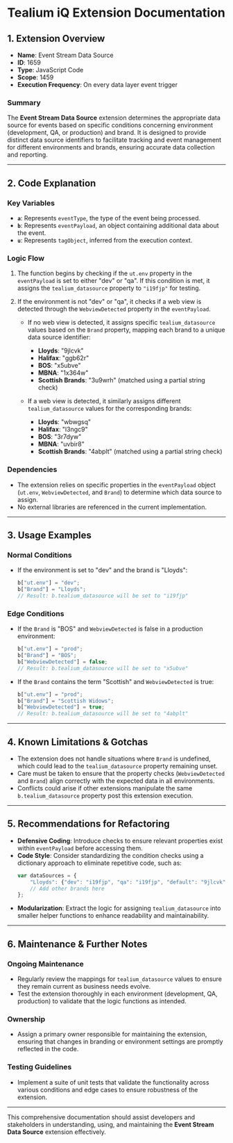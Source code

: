 # Tealium iQ Extension Documentation

## 1. Extension Overview

- **Name**: Event Stream Data Source
- **ID**: 1659
- **Type**: JavaScript Code
- **Scope**: 1459
- **Execution Frequency**: On every data layer event trigger

### Summary
The **Event Stream Data Source** extension determines the appropriate data source for events based on specific conditions concerning environment (development, QA, or production) and brand. It is designed to provide distinct data source identifiers to facilitate tracking and event management for different environments and brands, ensuring accurate data collection and reporting.

---

## 2. Code Explanation

### Key Variables
- **`a`**: Represents `eventType`, the type of the event being processed.
- **`b`**: Represents `eventPayload`, an object containing additional data about the event.
- **`u`**: Represents `tagObject`, inferred from the execution context.

### Logic Flow
1. The function begins by checking if the `ut.env` property in the `eventPayload` is set to either "dev" or "qa". If this condition is met, it assigns the `tealium_datasource` property to `"i19fjp"` for testing.
   
2. If the environment is not "dev" or "qa", it checks if a web view is detected through the `WebviewDetected` property in the `eventPayload`.

   - If no web view is detected, it assigns specific `tealium_datasource` values based on the `Brand` property, mapping each brand to a unique data source identifier:
     - **Lloyds**: "9jlcvk"
     - **Halifax**: "ggb62r"
     - **BOS**: "x5ubve"
     - **MBNA**: "1x364w"
     - **Scottish Brands**: "3u9wrh" (matched using a partial string check)

   - If a web view is detected, it similarly assigns different `tealium_datasource` values for the corresponding brands:
     - **Lloyds**: "wbwgsq"
     - **Halifax**: "l3ngc9"
     - **BOS**: "3r7dyw"
     - **MBNA**: "uvbir8"
     - **Scottish Brands**: "4abplt" (matched using a partial string check)

### Dependencies
- The extension relies on specific properties in the `eventPayload` object (`ut.env`, `WebviewDetected`, and `Brand`) to determine which data source to assign.
- No external libraries are referenced in the current implementation.

---

## 3. Usage Examples

### Normal Conditions
- If the environment is set to "dev" and the brand is "Lloyds":
  ```javascript
  b["ut.env"] = "dev";
  b["Brand"] = "Lloyds";
  // Result: b.tealium_datasource will be set to "i19fjp"
  ```

### Edge Conditions
- If the `Brand` is "BOS" and `WebviewDetected` is false in a production environment:
  ```javascript
  b["ut.env"] = "prod";
  b["Brand"] = "BOS";
  b["WebviewDetected"] = false;
  // Result: b.tealium_datasource will be set to "x5ubve"
  ```

- If the `Brand` contains the term "Scottish" and `WebviewDetected` is true:
  ```javascript
  b["ut.env"] = "prod";
  b["Brand"] = "Scottish Widows";
  b["WebviewDetected"] = true;
  // Result: b.tealium_datasource will be set to "4abplt"
  ```

---

## 4. Known Limitations & Gotchas

- The extension does not handle situations where `Brand` is undefined, which could lead to the `tealium_datasource` property remaining unset.
- Care must be taken to ensure that the property checks (`WebviewDetected` and `Brand`) align correctly with the expected data in all environments.
- Conflicts could arise if other extensions manipulate the same `b.tealium_datasource` property post this extension execution.

---

## 5. Recommendations for Refactoring

- **Defensive Coding**: Introduce checks to ensure relevant properties exist within `eventPayload` before accessing them.
- **Code Style**: Consider standardizing the condition checks using a dictionary approach to eliminate repetitive code, such as:
  ```javascript
  var dataSources = {
      "Lloyds": {"dev": "i19fjp", "qa": "i19fjp", "default": "9jlcvk"},
      // Add other brands here
  };
  ```
- **Modularization**: Extract the logic for assigning `tealium_datasource` into smaller helper functions to enhance readability and maintainability.
  
---

## 6. Maintenance & Further Notes

### Ongoing Maintenance
- Regularly review the mappings for `tealium_datasource` values to ensure they remain current as business needs evolve.
- Test the extension thoroughly in each environment (development, QA, production) to validate that the logic functions as intended.

### Ownership
- Assign a primary owner responsible for maintaining the extension, ensuring that changes in branding or environment settings are promptly reflected in the code.

### Testing Guidelines
- Implement a suite of unit tests that validate the functionality across various conditions and edge cases to ensure robustness of the extension.

--- 

This comprehensive documentation should assist developers and stakeholders in understanding, using, and maintaining the **Event Stream Data Source** extension effectively.